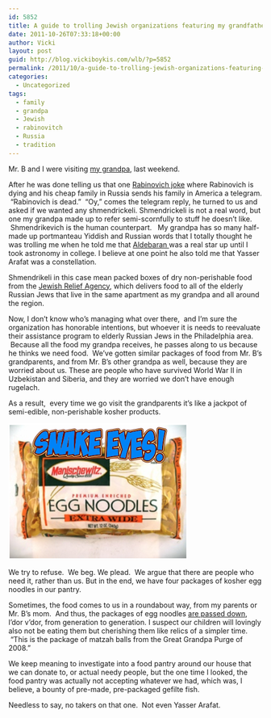 ```yaml
---
id: 5852
title: A guide to trolling Jewish organizations featuring my grandfather
date: 2011-10-26T07:33:18+00:00
author: Vicki
layout: post
guid: http://blog.vickiboykis.com/wlb/?p=5852
permalink: /2011/10/a-guide-to-trolling-jewish-organizations-featuring-my-grandfather/
categories:
  - Uncategorized
tags:
  - family
  - grandpa
  - Jewish
  - rabinovitch
  - Russia
  - tradition
---
```

Mr. B and I were visiting <a href="http://blog.vickiboykis.com/wlb/2010/06/02/if-my-grandpa-cant-come-to-the-pictures-they-come-to-him/" target="_blank">my grandpa</a>, last weekend.

After he was done telling us that one <a href="http://en.wikipedia.org/wiki/Russian_jokes#Rabinovich" target="_blank">Rabinovich joke</a> where Rabinovich is dying and his cheap family in Russia sends his family in America a telegram.  &#8220;Rabinovich is dead.&#8221;  &#8220;Oy,&#8221; comes the telegram reply, he turned to us and asked if we wanted any shmendrickeli. Shmendrickeli is not a real word, but one my grandpa made up to refer semi-scornfully to stuff he doesn&#8217;t like.  Shmendrikevich is the human counterpart.   My grandpa has so many half-made up portmanteau Yiddish and Russian words that I totally thought he was trolling me when he told me that <a href="http://en.wikipedia.org/wiki/Aldebaran" target="_blank">Aldebaran </a>was a real star up until I took astronomy in college. I believe at one point he also told me that Yasser Arafat was a constellation.

Shmendrikeli in this case mean packed boxes of dry non-perishable food from the <a href="http://www.jewishrelief.org/" target="_blank">Jewish Relief Agency</a>, which delivers food to all of the elderly Russian Jews that live in the same apartment as my grandpa and all around the region.

Now, I don&#8217;t know who&#8217;s managing what over there,  and I&#8217;m sure the organization has honorable intentions, but whoever it is needs to reevaluate their assistance program to elderly Russian Jews in the Philadelphia area.  Because all the food my grandpa receives, he passes along to us because he thinks we need food.  We&#8217;ve gotten similar packages of food from Mr. B&#8217;s grandparents, and from Mr. B&#8217;s other grandpa as well, because they are worried about us. These are people who have survived World War II in Uzbekistan and Siberia, and they are worried we don&#8217;t have enough rugelach.

As a result,  every time we go visit the grandparents it&#8217;s like a jackpot of semi-edible, non-perishable kosher products.

[<img class="aligncenter size-full wp-image-5870" title="Screen shot 2011-10-26 at 7.13.05 AM" src="https://raw.githubusercontent.com/veekaybee/wlb/gh-pages/assets/images/2011/10/Screen-shot-2011-10-26-at-7.13.05-AM.png" alt="" width="356" height="270" />](https://raw.githubusercontent.com/veekaybee/wlb/gh-pages/assets/images/2011/10/Screen-shot-2011-10-26-at-7.13.05-AM.png)

We try to refuse.  We beg. We plead.  We argue that there are people who need it, rather than us. But in the end, we have four packages of kosher egg noodles in our pantry.

Sometimes, the food comes to us in a roundabout way, from my parents or Mr. B&#8217;s mom.  And thus, the packages of egg noodles <a href="http://www.youtube.com/watch?v=gRdfX7ut8gw" target="_blank">are passed down</a>, l&#8217;dor v&#8217;dor, from generation to generation. I suspect our children will lovingly also not be eating them but cherishing them like relics of a simpler time.  &#8220;This is the package of matzah balls from the Great Grandpa Purge of 2008.&#8221;

We keep meaning to investigate into a food pantry around our house that we can donate to, or actual needy people, but the one time I looked, the food pantry was actually not accepting whatever we had, which was, I believe, a bounty of pre-made, pre-packaged gefilte fish.

Needless to say, no takers on that one.  Not even Yasser Arafat.

&nbsp;